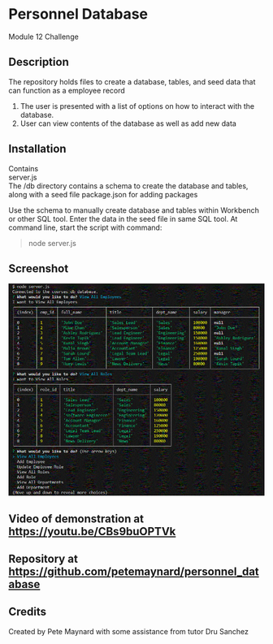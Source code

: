 # Personnel Database
Module 12 Challenge

## Description

The repository holds files to create a database, tables, and seed data that can function as a employee record
  1) The user is presented with a list of options on how to interact with the database.
  2) User can view contents of the database as well as add new data


## Installation

Contains\
  server.js\
  The /db directory contains a schema to create the database and tables, along with a seed file
  package.json for adding packages

  Use the schema to manually create database and tables within Workbench or other SQL tool.
  Enter the data in the seed file in same SQL tool.
  At command line, start the script with command:
  > node server.js


## Screenshot

![Picture of note taker](./screenshot.gif)


## Video of demonstration at https://youtu.be/CBs9buOPTVk

## Repository at https://github.com/petemaynard/personnel_database

## Credits

Created by Pete Maynard
with some assistance from tutor Dru Sanchez




